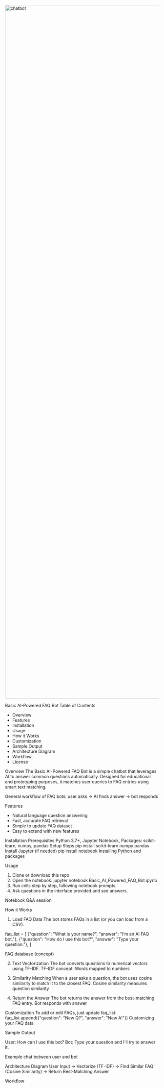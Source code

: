 <img width="1784" height="2264" alt="chatbot" src="https://github.com/user-attachments/assets/a66d6276-06f9-45e6-9eeb-9954744c76c1" />

Basic AI-Powered FAQ Bot
Table of Contents

- Overview
- Features
- Installation
- Usage
- How it Works
- Customization
- Sample Output
- Architecture Diagram
- Workflow
- License

Overview
The Basic AI-Powered FAQ Bot is a simple chatbot that leverages AI to answer common questions automatically. Designed for educational and prototyping purposes, it matches user queries to FAQ entries using smart text matching.

General workflow of FAQ bots: user asks → AI finds answer → bot responds

Features

- Natural language question answering
- Fast, accurate FAQ retrieval
- Simple to update FAQ dataset
- Easy to extend with new features


Installation
Prerequisites
Python 3.7+, Jupyter Notebook, Packages: scikit-learn, numpy, pandas
Setup Steps
pip install scikit-learn numpy pandas
Install Jupyter (if needed)
pip install notebook
Installing Python and packages

Usage

1. Clone or download this repo
2. Open the notebook:
    jupyter notebook Basic_AI_Powered_FAQ_Bot.ipynb
3. Run cells step by step, following notebook prompts.
4. Ask questions in the interface provided and see answers.

Notebook Q&A session

How it Works
1. Load FAQ Data
The bot stores FAQs in a list (or you can load from a CSV).

faq_list = [
    {"question": "What is your name?", "answer": "I'm an AI FAQ bot."},
    {"question": "How do I use this bot?", "answer": "Type your question."},
]


FAQ database (concept)

2. Text Vectorization
The bot converts questions to numerical vectors using TF-IDF.
TF-IDF concept: Words mapped to numbers

3. Similarity Matching
When a user asks a question, the bot uses cosine similarity to match it to the closest FAQ.
Cosine similarity measures question similarity

4. Return the Answer
The bot returns the answer from the best-matching FAQ entry.
Bot responds with answer

Customization
To add or edit FAQs, just update faq_list:
faq_list.append({"question": "New Q?", "answer": "New A!"})
Customizing your FAQ data

Sample Output

User: How can I use this bot?
Bot: Type your question and I'll try to answer it.

Example chat between user and bot

Architecture Diagram
User Input -> Vectorize (TF-IDF) -> Find Similar FAQ (Cosine Similarity) -> Return Best-Matching Answer

Workflow
